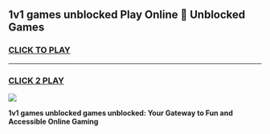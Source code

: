 
## 1v1 games unblocked Play Online 👋 Unblocked Games
<h3>
<a href="https://premium.freeplayer.one?title=1v1_games_unblocked&ref=19F">CLICK TO PLAY</a></h3>
<hr>

<h3>
<a href="https://premium.freeplayer.one?title=1v1_games_unblocked&ref=19F">CLICK 2 PLAY</a>
  
</h3>

<a href="https://premium.freeplayer.one?title=1v1_games_unblocked&ref=19F"><img src="https://clearcache.store/games.png"></a>


**1v1 games unblocked games unblocked: Your Gateway to Fun and Accessible Online Gaming**
